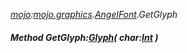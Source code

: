 _[mojo](../../modules/mojo/mojo-module.md):[mojo.graphics](../../modules/mojo/mojo-graphics.md).[AngelFont](../../modules/mojo/mojo-graphics-angelfont.md).GetGlyph_
##### Method GetGlyph:[Glyph](../../modules/mojo/mojo-graphics-glyph.md)( char:[Int](../../modules/wonkey/wonkey-types-int.md) )
